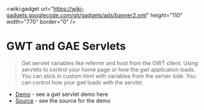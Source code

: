 
&lt;wiki:gadget url="https://wiki-gadgets.googlecode.com/git/gadgets/ads/banner2.xml" height="110" width="770" border="0" /&gt;

# GWT and GAE Servlets #
> Get servlet variables like referrer and host from the GWT client. Using servlets to control your home page or how the gwt application loads. You can stick in custom html with variables from the server side. You can control how your gwt loads with the servlet.

  * [Demo](http://demogaegwtservlet.appspot.com/) - see a gwt servlet demo here
  * [Source](http://code.google.com/p/gwt-examples/source/browse/#svn%2Ftrunk%2FDemoGaeServlet%2Fsrc%2Forg%2Fgonevertical%2Fservlet%2Fservlets) - see the source for the demo